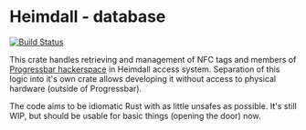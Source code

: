 Heimdall - database
===================
[![Build Status](https://travis-ci.org/Progressbar/heimdall-db.svg?branch=master)](https://travis-ci.org/Progressbar/heimdall-db)

This crate handles retrieving and management of NFC tags and members of [Progressbar hackerspace](https://progressbar.sk) in Heimdall access system.
Separation of this logic into it's own crate allows developing it without access to physical hardware (outside of Progressbar).

The code aims to be idiomatic Rust with as little unsafes as possible. It's still WIP, but should be usable for basic things (opening the door) now.
